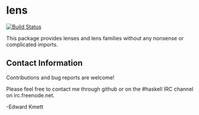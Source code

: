 lens
====

[![Build Status](https://secure.travis-ci.org/ekmett/lens.png?branch=master)](http://travis-ci.org/ekmett/lens)

This package provides lenses and lens families without any nonsense or complicated imports.

Contact Information
-------------------

Contributions and bug reports are welcome!

Please feel free to contact me through github or on the #haskell IRC channel on irc.freenode.net.

-Edward Kmett

